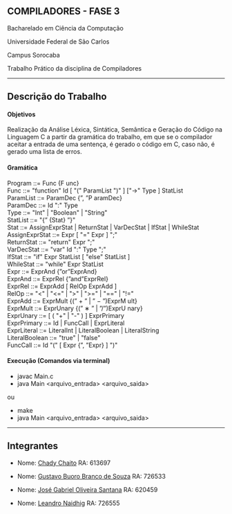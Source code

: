 ## COMPILADORES - FASE 3

Bacharelado em Ciência da Computação

Universidade Federal de São Carlos

Campus Sorocaba

Trabalho Prático da disciplina de Compiladores

----

## Descrição do Trabalho

#### Objetivos

Realização da Análise Léxica, Sintática, Semântica e Geração do Código na Linguagem C a partir da gramática do trabalho, em que se o compilador aceitar a entrada de uma sentença, é gerado o código em C, caso não, é gerado uma lista de erros.

#### Gramática

Program ::= Func {F unc}<br/>
Func ::= "function" Id [ "(" ParamList ")" ] ["->" Type ] StatList<br/>
ParamList ::= ParamDec {”, ”P aramDec}<br/>
ParamDec ::= Id ":" Type<br/>
Type ::= "Int" | "Boolean" | "String"<br/>
StatList ::= "{” {Stat} ”}"<br/>
Stat ::= AssignExprStat | ReturnStat | VarDecStat | IfStat | WhileStat<br/>
AssignExprStat ::= Expr [ "=" Expr ] ";"<br/>
ReturnStat ::= "return" Expr ";"<br/>
VarDecStat ::= "var" Id ":" Type ";"<br/>
IfStat ::= "if" Expr StatList [ "else" StatList ]<br/>
WhileStat ::= "while" Expr StatList<br/>
Expr ::= ExprAnd {”or”ExprAnd}<br/>
ExprAnd ::= ExprRel {”and”ExprRel}<br/>
ExprRel ::= ExprAdd [ RelOp ExprAdd ]<br/>
RelOp ::= "<" | "<=" | ">" | ">=" | "==" | "!="<br/>
ExprAdd ::= ExprMult {(” + ” | ” − ”)ExprM ult}<br/>
ExprMult ::= ExprUnary {(” ∗ ” | ”/”)ExprU nary}<br/>
ExprUnary ::= [ ( "+" | "-" ) ] ExprPrimary<br/>
ExprPrimary ::= Id | FuncCall | ExprLiteral<br/>
ExprLiteral ::= LiteralInt | LiteralBoolean | LiteralString<br/>
LiteralBoolean ::= "true" | "false"<br/>
FuncCall ::= Id "(" [ Expr {”, ”Expr} ] ")"<br/>

#### Execução (Comandos via terminal)

- javac Main.c
- java Main <arquivo_entrada> <arquivo_saida>

ou 

- make
- java Main <arquivo_entrada> <arquivo_saida>

----

## Integrantes

- Nome: [Chady Chaito](https://github.com/chadychaito) RA: 613697

- Nome: [Gustavo Buoro Branco de Souza](https://github.com/Gustavobbs/) RA: 726533

- Nome: [José Gabriel Oliveira Santana](https://github.com/Eetrexx/) RA: 620459

- Nome: [Leandro Naidhig](https://github.com/Leandro-Naidhig/) RA: 726555

